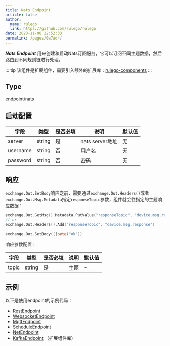 ```yaml
---
title: Nats Endpoint
article: false
author: 
  name: rulego
  link: https://github.com/rulego/rulego
date: 2023-11-08 22:52:33
permalink: /pages/0a7ad4/
---
```


***Nats Endpoint*** <Badge text="v0.21.0+"/> 用来创建和启动Nats订阅服务，它可以订阅不同主题数据，然后路由到不同规则链进行处理。

::: tip 
该组件是扩展组件，需要引入额外的扩展库：[rulego-components](https://github.com/rulego/rulego-components)
:::

## Type

endpoint/nats

## 启动配置

| 字段       | 类型     | 是否必填 | 说明            | 默认值 |
|----------|--------|------|---------------|-----|
| server   | string | 是    | nats server地址 | 无   |
| username | string | 否    | 用户名           | 无   |
| password | string | 否    | 密码            | 无   |



## 响应

`exchange.Out.SetBody`响应之前，需要通过`exchange.Out.Headers()`或者`exchange.Out.Msg.Metadata`指定`responseTopic`参数，组件就会往指定的主题响应数据：

```go
exchange.Out.GetMsg().Metadata.PutValue("responseTopic", "device.msg.response")
// or
exchange.Out.Headers().Add("responseTopic", "device.msg.response")

exchange.Out.SetBody([]byte("ok"))
```

响应参数配置：

| 字段        | 类型     | 是否必填 | 说明    | 默认值 |
|-----------|--------|------|-------|-----|
| topic     | string | 是    | 主题    | -   |

## 示例

以下是使用endpoint的示例代码：

- [RestEndpoint](https://github.com/rulego/rulego/tree/main/examples/http_endpoint/http_endpoint.go)
- [WebsocketEndpoint](https://github.com/rulego/rulego/tree/main/endpoint/websocket/websocket_test.go)
- [MqttEndpoint](https://github.com/rulego/rulego/tree/main/endpoint/mqtt/mqtt_test.go)
- [ScheduleEndpoint](https://github.com/rulego/rulego/tree/main/endpoint/schedule/schedule_test.go)
- [NetEndpoint](https://github.com/rulego/rulego-components/blob/main/endpoint/net/net_test.go)
- [KafkaEndpoint](https://github.com/rulego/rulego-components/blob/main/endpoint/kafka/kafka_test.go) （扩展组件库）